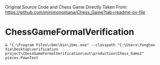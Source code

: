 Original Source Code and Chess Game Directly Taken From: https://github.com/minimonomana/Chess_Game?tab=readme-ov-file


# ChessGameFormalVerification
 ```
& "C:\Program Files\cbmc\bin\jbmc.exe" --classpath "C:\Users\Yonghan Xie\Desktop\verification project\ChessGameFormalVerification\out\production\Chess_Game2" pieces.PawnTest
